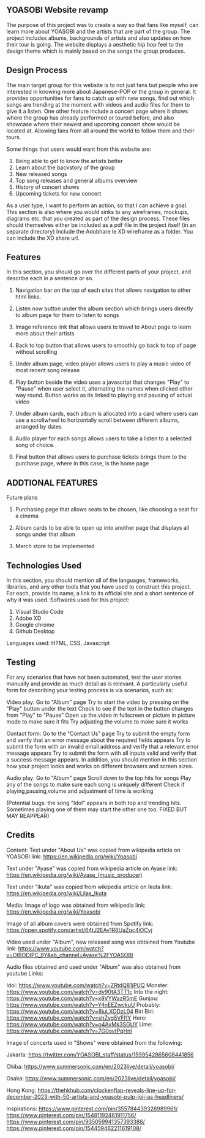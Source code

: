 YOASOBI Website revamp
------------------------

The purpose of this project was to create a way so that fans like myself, can learn more about YOASOBI and the artists that are part of the group. The project includes albums, backgrounds of artists and also updates on how their tour is going. The website displays a aesthetic hip hop feel to the design theme which is mainly based on the songs the group produces.



Design Process
-----------------------

The main target group for this website is to not just fans but people who are interested in knowing more about Japanese-POP or the group in general. It provides opportunities for fans to catch up with new songs, find out which songs are trending at the moment with videos and audio files for them to give it a listen. One other feature include a concert page where it shows where the group has already performed or toured before, and also showcase where their newest and upcoming concert show would be located at. Allowing fans from all around the world to follow them and their tours.

Some things that users would want from this website are:

1. Being able to get to know the artists better
2. Learn about the backstory of the group
3. New released songs
4. Top song releases and general albums overview
5. History of concert shows
6. Upcoming tickets for new concert


As a user type, I want to perform an action, so that I can achieve a goal.
This section is also where you would sinks to any wireframes, mockups, diagrams etc. that you created as part of the design process. These files should themselves either be included as a pdf file in the project itself (in an separate directory) Include the Adobhare le XD wireframe as a folder. You can include the XD share url.

Features
------------
In this section, you should go over the different parts of your project, and describe each in a sentence or so.
1. Navigation bar on the top of each sites that allows navigation to other html links.

2. Listen now button under the album section which brings users directly to album page for them to listen to songs

3. Image reference link that allows users to travel to About page to learn more about their artists

4. Back to top button that allows users to smoothly go back to top of page without scrolling

5. Under album page, video player allows users to play a music video of most recent song release

6. Play button beside the video uses a javascript that changes "Play" to "Pause" when user select it, alternating the names when clicked other way round. Button works as its linked to playing and pausing of actual video

7. Under album cards, each album is allocated into a card where users can use a scrollwheel to horizontally scroll between different albums, arranged by dates

8. Audio player for each songs allows users to take a listen to a selected song of choice.

9. Final button that allows users to purchase tickets brings them to the purchase page, where in this case, is the home page

ADDTIONAL FEATURES
-------------------
Future plans

1. Purchasing page that allows seats to be chosen, like choosing a seat for a cinema

2. Album cards to be able to open up into another page that displays all songs under that album

3. Merch store to be implemented

Technologies Used
-------------------
In this section, you should mention all of the languages, frameworks, libraries, and any other tools that you have used to construct this project. For each, provide its name, a link to its official site and a short sentence of why it was used.
Softwares used for this project:
1. Visual Studio Code
2. Adobe XD
3. Google chrome
4. Github Desktop

Languages used:
HTML, CSS, Javascript

Testing
-----------------
For any scenarios that have not been automated, test the user stories manually and provide as much detail as is relevant. A particularly useful form for describing your testing process is via scenarios, such as:

Video play:
Go to "Album" page
Try to start the video by pressing on the "Play" button under the text
Check to see if the text in the button changes from "Play" to "Pause"
Open up the video in fullscreen or picture in picture mode to make sure it fits
Try adjusting the volume to make sure it works

Contact form:
Go to the "Contact Us" page
Try to submit the empty form and verify that an error message about the required fields appears
Try to submit the form with an invalid email address and verify that a relevant error message appears
Try to submit the form with all inputs valid and verify that a success message appears.
In addition, you should mention in this section how your project looks and works on different browsers and screen sizes.

Audio play:
Go to "Album" page
Scroll down to the top hits for songs
Play any of the songs to make sure each song is uniquely different
Check if playing,pausing,volume and adjustment of time is working

(Potential bugs: the song "Idol" appears in both top and trending hits. Sometimes playing one of them
may start the other one too. FIXED BUT MAY REAPPEAR)




Credits
------------
Content:
Text under "About Us" was copied from wikipedia article on YOASOBI
link: https://en.wikipedia.org/wiki/Yoasobi

Text under "Ayase" was copied from wikipedia article on Ayase
link: https://en.wikipedia.org/wiki/Ayase_(music_producer)

Text under "Ikuta" was copied from wikipedia article on Ikuta
link: https://en.wikipedia.org/wiki/Lilas_Ikuta

Media:
Image of logo was obtained from wikipedia
link: https://en.wikipedia.org/wiki/Yoasobi

Image of all album covers were obtained from Spotify
link: https://open.spotify.com/artist/64tJ2EAv1R6UaZqc4iOCyj

Video used under "Album", new released song was obtained from Youtube
link: https://www.youtube.com/watch?v=OIBODIPC_8Y&ab_channel=Ayase%2FYOASOBI

Audio files obtained and used under "Album" was also obtained from youtube
Links:

Idol: https://www.youtube.com/watch?v=ZRtdQ81jPUQ
Monster: https://www.youtube.com/watch?v=dy90tA3TT1c
Into the night: https://www.youtube.com/watch?v=x8VYWazR5mE
Gunjou: https://www.youtube.com/watch?v=Y4nEEZwckuU
Probably: https://www.youtube.com/watch?v=8iuLXODzL04
Biri Biri: https://www.youtube.com/watch?v=shZyg5VFI1Y
Hero: https://www.youtube.com/watch?v=o4AxMk3SGUY
Ume: https://www.youtube.com/watch?v=7G0ovtPqHnI

Image of concerts used in "Shows" were obtained from the following:

Jakarta: https://twitter.com/YOASOBI_staff/status/1599542865608441856

Chiba: https://www.summersonic.com/en/2023live/detail/yoasobi/

Osaka: https://www.summersonic.com/en/2023live/detail/yoasobi/

Hong Kong: https://thehkhub.com/clockenflap-reveals-line-up-for-december-2023-with-50-artists-and-yoasobi-pulp-joji-as-headliners/

Inspirations:
https://www.pinterest.com/pin/355784439326989961/
https://www.pinterest.com/pin/15481192461911756/
https://www.pinterest.com/pin/935059941357393388/
https://www.pinterest.com/pin/154459462211619108/

